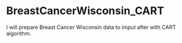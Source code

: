 # BreastCancerWisconsin_CART
I will prepare Breast Cancer Wisconsin data to imput after with CART algorithm. 
